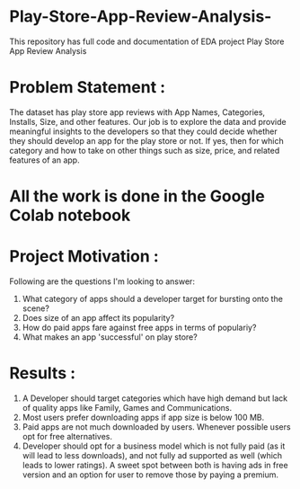# Play-Store-App-Review-Analysis-
This repository has full code and documentation of EDA project Play Store App Review Analysis 
# Problem Statement :
The dataset has play store app reviews with App Names, Categories, Installs, Size, and other features. Our job is to explore the data and provide meaningful insights to the developers so that they could decide whether they should develop an app for the play store or not. If yes, then for which category and how to take on other things such as size, price, and related features of an app.

# All the work is done in the Google Colab notebook
# Project Motivation :
Following are the questions I'm looking to answer:

1. What category of apps should a developer target for bursting onto the scene?
2. Does size of an app affect its popularity?
3. How do paid apps fare against free apps in terms of populariy?
4. What makes an app 'successful' on play store?

# Results :
1. A Developer should target categories which have high demand but lack of quality apps like Family, Games and Communications.
2. Most users prefer downloading apps if app size is below 100 MB.
3. Paid apps are not much downloaded by users. Whenever possible users opt for free alternatives.
4. Developer should opt for a business model which is not fully paid (as it will lead to less downloads), and not fully ad supported as well (which leads to lower ratings). A sweet spot between both is having ads in free version and an option for user to remove those by paying a premium.
